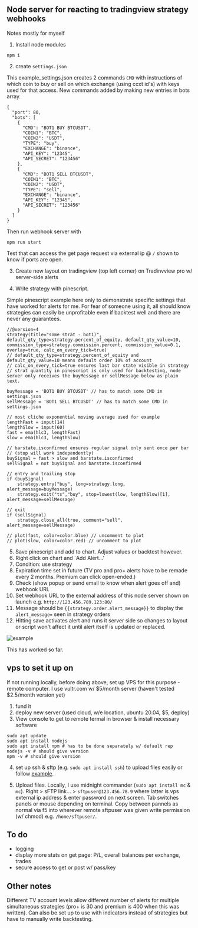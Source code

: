 ## Node server for reacting to tradingview strategy webhooks

Notes mostly for myself

1. Install node modules

```
npm i
```

2. create `settings.json`

This example_settings.json creates 2 commands `CMD` with instructions of which coin to buy or sell on which exchange (using ccxt id's) with keys used for that access. New commands added by making new entries in bots array.

```
{
  "port": 80,
  "bots": [
    {
      "CMD": "BOT1 BUY BTCUSDT",
      "COIN1": "BTC",
      "COIN2": "USDT",
      "TYPE": "buy",
      "EXCHANGE": "binance",
      "API_KEY": "12345",
      "API_SECRET": "123456"
    },
    {
      "CMD": "BOT1 SELL BTCUSDT",
      "COIN1": "BTC",
      "COIN2": "USDT",
      "TYPE": "sell",
      "EXCHANGE": "binance",
      "API_KEY": "12345",
      "API_SECRET": "123456"
    }
  ]
}
```
Then run webhook server with

```
npm run start
```

Test that can access the get page request via external ip @ `/` shown to know if ports are open.

3. Create new layout on tradingview (top left corner) on Tradinvview pro w/ server-side alerts

4. Write strategy with pinescript.

Simple pinescript example here only to demonstrate specific settings that have worked for alerts for me. For fear of someone using it, all should know strategies can easily be unprofitable even if backtest well and there are never any guarantees.

```
//@version=4
strategy(title="some strat - bot1)", default_qty_type=strategy.percent_of_equity, default_qty_value=10, commission_type=strategy.commission.percent, commission_value=0.1, overlay=true, calc_on_every_tick=true)
// default_qty_type=strategy.percent_of_equity and default_qty_value=10 means default order 10% of account
// calc_on_every_tick=true ensures last bar state visible in strategy
// strat quantity in pinescript is only used for backtesting, node server only receives the buyMessage or sellMessage below as plain text.

buyMessage = 'BOT1 BUY BTCUSDT' // has to match some CMD in settings.json
sellMessage = 'BOT1 SELL BTCUSDT' // has to match some CMD in settings.json

// most cliche exponential moving average used for example
lengthFast = input(14)
lengthSlow = input(60)
fast = ema(hlc3, lengthFast)
slow = ema(hlc3, lengthSlow)

// barstate.isconfirmed ensures regular signal only sent once per bar
// (stop will work independently)
buySignal = fast > slow and barstate.isconfirmed
sellSignal = not buySignal and barstate.isconfirmed

// entry and trailing stop
if (buySignal)
    strategy.entry("buy", long=strategy.long, alert_message=buyMessage)
    strategy.exit("ts","buy", stop=lowest(low, lengthSlow)[1], alert_message=sellMessage)

// exit
if (sellSignal)
    strategy.close_all(true, comment="sell", alert_message=sellMessage)

// plot(fast, color=color.blue) // uncomment to plot
// plot(slow, color=color.red) // uncomment to plot
```

5. Save pinescript and add to chart. Adjust values or backtest however.
6. Right click on chart and `Add Alert...'
7. Condition: use strategy
8. Expiration time set in future (TV pro and pro+ alerts have to be remade every 2 months. Premium can click open-ended.)
9. Check (show popup or send email to know when alert goes off and) webhook URL
10. Set webhook URL to the external address of this node server shown on launch e.g. `http://123.456.789.123:80/`
11. Message should be `{{strategy.order.alert_message}}` to display the `alert_message=` seen in strategy orders
12. Hitting save activates alert and runs it server side so changes to layout or script won't affect it until alert itself is updated or replaced.

![example](https://i.imgur.com/yWwvQKh.png)

This has worked so far.

## vps to set it up on

If not running locally, before doing above, set up VPS for this purpose - remote computer. I use vultr.com w/ $5/month server (haven't tested $2.5/month version yet)

1. fund it
2. deploy new server (used cloud, w/e location, ubuntu 20.04, $5, deploy)
3. View console to get to remote termal in browser & install necessary software
```
sudo apt update
sudo apt install nodejs
sudo apt install npm # has to be done separately w/ default rep
nodejs -v # should give version
npm -v # should give version

```
4. set up ssh & sftp (e.g. `sudo apt install ssh`) to upload files easily or follow [example](http://archive.is/iiQ8t).

5. Upload files. Locally, I use midnight commander (`sudo apt install mc` & `mc`). Right > sFTP link... > `sftpuser@123.456.78.9` where latter is vps external ip address & enter password on next screen. Tab switches panels or mouse depending on terminal. Copy between pannels as normal via f5 into wherever remote sftpuser was given write permission (w/ chmod) e.g. `/home/sftpuser/`.

## To do

* logging
* display more stats on get page: P/L, overall balances per exchange, trades
* secure access to get or post w/ pass/key

## Other notes

Different TV account levels allow different number of alerts for multiple simultaneous strategies (pro+ is 30 and premium is 400 when this was written). Can also be set up to use with indicators instead of strategies but have to manually write backtesting.